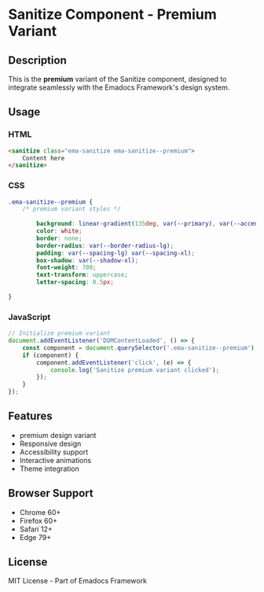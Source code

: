 # Sanitize Component - Premium Variant

## Description
This is the **premium** variant of the Sanitize component, designed to integrate seamlessly with the Emadocs Framework's design system.

## Usage

### HTML
```html
<sanitize class="ema-sanitize ema-sanitize--premium">
    Content here
</sanitize>
```

### CSS
```css
.ema-sanitize--premium {
    /* premium variant styles */
    
        background: linear-gradient(135deg, var(--primary), var(--accent));
        color: white;
        border: none;
        border-radius: var(--border-radius-lg);
        padding: var(--spacing-lg) var(--spacing-xl);
        box-shadow: var(--shadow-xl);
        font-weight: 700;
        text-transform: uppercase;
        letter-spacing: 0.5px;
    
}
```

### JavaScript
```javascript
// Initialize premium variant
document.addEventListener('DOMContentLoaded', () => {
    const component = document.querySelector('.ema-sanitize--premium');
    if (component) {
        component.addEventListener('click', (e) => {
            console.log('Sanitize premium variant clicked');
        });
    }
});
```

## Features
- premium design variant
- Responsive design
- Accessibility support
- Interactive animations
- Theme integration

## Browser Support
- Chrome 60+
- Firefox 60+
- Safari 12+
- Edge 79+

## License
MIT License - Part of Emadocs Framework
